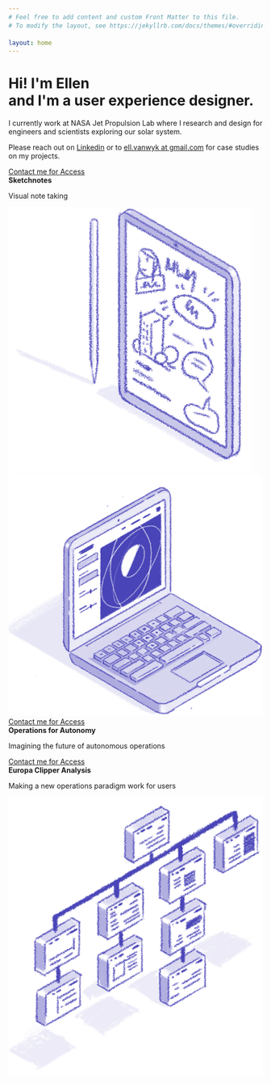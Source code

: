 ```yaml
---
# Feel free to add content and custom Front Matter to this file.
# To modify the layout, see https://jekyllrb.com/docs/themes/#overriding-theme-defaults

layout: home
---
```



<div class="container">
	<div class="row">
		<div class="col-lg-4 pt-6">
			<h1 class="pb-2 color-purple">Hi! I'm Ellen <br> and I'm a user experience designer.</h1>
			<p class="color-purple">I currently work at NASA Jet Propulsion Lab where I research and design for engineers and scientists exploring our solar system.</p>
			<p class="color-purple mb-4">Please reach out on <a href="https://www.linkedin.com/in/ellen-van-wyk-2441b387/" target="_blank">Linkedin</a> or to <a href="mailto:ell.vanwyk@gmail.com">ell.vanwyk at gmail.com</a> for case studies on my projects.</p>
			<a href="https://www.instagram.com/ellvanwyk/" target="_blank">
				<i class="h2 mr-4 bi bi-instagram"></i>
			</a>
			<a href="https://www.linkedin.com/in/ellen-van-wyk-2441b387/" target="_blank">
				<i class="h2 mr-4 bi bi-linkedin"></i>
			</a>
			<a href="/vanwykResume.pdf">
				<i class="h2 mr-4 bi bi-file-earmark-text-fill"></i>
			</a>
		</div>
		<!-- <div class="col-md-1"></div> -->
		<div class="col-lg-8">
			<div class="row position-relative mt-5">
				<div class=" col-sm-2"></div>
				<div class=" col-sm-4">
					<div class="centered-element-sm empty-left">
						<a href="mailto:ell.vanwyk@gmail.com" class="access-contact color-purple"><i class="bi bi-lock-fill pr-1"></i>Contact me for Access</a><br>
						<b class="color-purple mb-0">Sketchnotes</b>
						<p class="color-purple">Visual note taking</p>
					</div>
				</div>
				<img class=" col-sm-5" alt="An illustration of an ipad with drawings on it" src="/assets/images/ipadSplash.png">
			</div>
			<div class="row position-relative mt--7">
				<img class=" col-sm-8" alt="An illustration of a laptop showing a user interface with controls and a trajectory around a planet" src="/assets/images/opsForAutonomySplash.png">
				<div class=" col-sm-4 ml--4-sm">
					<div class="centered-element-sm">
						<a href="mailto:ell.vanwyk@gmail.com" class="access-contact color-purple"><i class="bi bi-lock-fill pr-1"></i>Contact me for Access</a><br>
						<b class="color-purple">Operations for Autonomy</b>
						<p class="color-purple">Imagining the future of autonomous operations</p>
					</div>
				</div>
			</div>
			<div class="row position-relative mt--6">
				<div class=" col-sm-6">
					<div class="centered-element-sm text-right">
						<a href="mailto:ell.vanwyk@gmail.com" class="access-contact color-purple"><i class="bi bi-lock-fill pr-1"></i>Contact me for Access</a><br>
						<b class="color-purple">Europa Clipper Analysis</b>
						<p class="color-purple">Making a new operations paradigm work for users</p>
					</div>
				</div>
				<img class=" col-sm-6" src="/assets/images/infoArchSplash.png" alt="An illustration of sitemap scheme.">
			</div>
		</div>
		<div class="col-sm-3">
		</div>
	</div>
</div>
